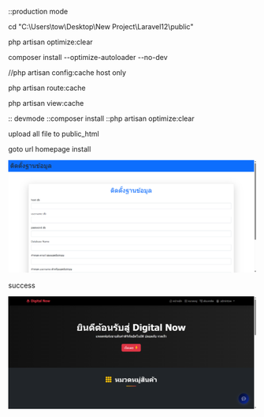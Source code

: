 

::production mode

cd "C:\Users\tow\Desktop\New Project\Laravel12\public"

php artisan optimize:clear

composer install --optimize-autoloader --no-dev

//php artisan config:cache host only

php artisan route:cache

php artisan view:cache



:: devmode
::composer install
::php artisan optimize:clear

upload all file to public_html


goto url homepage install 


![laravel12.png](screenshot/install.png)

success

![laravel12.png](screenshot/laravel12.png)